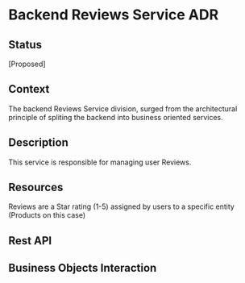 # Backend Reviews Service ADR

## Status

[Proposed]

## Context

The backend Reviews Service division, surged from the architectural principle of spliting the backend into business oriented services. 

## Description

This service is responsible for managing user Reviews.

## Resources

Reviews are a Star rating (1-5) assigned by users to a specific entity (Products on this case)

## Rest API

## Business Objects Interaction